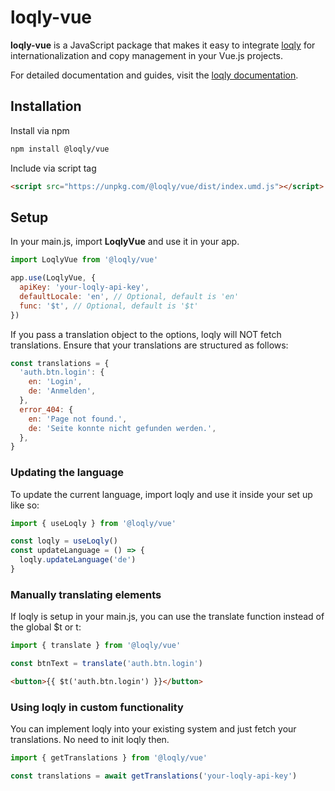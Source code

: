 # loqly-vue

**loqly-vue** is a JavaScript package that makes it easy to integrate [loqly](https://loqly.dev) for internationalization and copy management in your Vue.js projects.

For detailed documentation and guides, visit the [loqly documentation](https://loqly.dev/documentation).

## Installation

Install via npm

```bash
npm install @loqly/vue
```

Include via script tag

```html
<script src="https://unpkg.com/@loqly/vue/dist/index.umd.js"></script>
```

## Setup

In your main.js, import **LoqlyVue** and use it in your app.

```js
import LoqlyVue from '@loqly/vue'

app.use(LoqlyVue, {
  apiKey: 'your-loqly-api-key',
  defaultLocale: 'en', // Optional, default is 'en'
  func: '$t', // Optional, default is '$t'
})
```

If you pass a translation object to the options, loqly will NOT fetch translations. Ensure that your translations are structured as follows:

```js
const translations = {
  'auth.btn.login': {
    en: 'Login',
    de: 'Anmelden',
  },
  error_404: {
    en: 'Page not found.',
    de: 'Seite konnte nicht gefunden werden.',
  },
}
```

### Updating the language

To update the current language, import loqly and use it inside your set up like so:

```js
import { useLoqly } from '@loqly/vue'

const loqly = useLoqly()
const updateLanguage = () => {
  loqly.updateLanguage('de')
}
```

### Manually translating elements

If loqly is setup in your main.js, you can use the translate function instead of the global $t or t:

```js
import { translate } from '@loqly/vue'

const btnText = translate('auth.btn.login')
```

```html
<button>{{ $t('auth.btn.login') }}</button>
```

### Using loqly in custom functionality

You can implement loqly into your existing system and just fetch your translations. No need to init loqly then.

```js
import { getTranslations } from '@loqly/vue'

const translations = await getTranslations('your-loqly-api-key')
```
